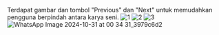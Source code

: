 Terdapat gambar dan tombol "Previous" dan "Next" untuk memudahkan pengguna berpindah antara karya seni.
![1](https://github.com/user-attachments/assets/c4a7ccf4-a302-4bf4-b494-ca7204f4c70c)
![2](https://github.com/user-attachments/assets/581f2ea6-2fd2-4cb6-9bea-82062795b98e)
![3](https://github.com/user-attachments/assets/812b92c3-94e8-43a0-a8af-92a590afb3e3)
![WhatsApp Image 2024-10-31 at 00 34 31_3979c6d2](https://github.com/user-attachments/assets/49c65db3-8b3a-4683-a143-b4270d16c8d8)

